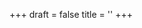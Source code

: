 +++
draft = false
title = ''
+++

<!-- The content in this page will not be rendered. -->
<!-- See layouts/index.html -->
